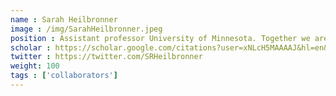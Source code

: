 ```yaml
---
name : Sarah Heilbronner
image : /img/SarahHeilbronner.jpeg
position : Assistant professor University of Minnesota. Together we are work on understanding white matter anatomy and the connectivity of pariental cortex.
scholar : https://scholar.google.com/citations?user=xNLcH5MAAAAJ&hl=en&oi=ao
twitter : https://twitter.com/SRHeilbronner
weight: 100
tags : ['collaborators']
---
```

